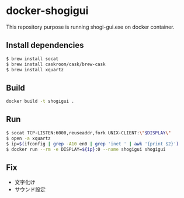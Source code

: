 # docker-shogigui
This repository purpose is running shogi-gui.exe on docker container.

## Install dependencies
```sh
$ brew install socat
$ brew install caskroom/cask/brew-cask
$ brew install xquartz
```

## Build
```sh
docker build -t shogigui .
```

## Run
```sh
$ socat TCP-LISTEN:6000,reuseaddr,fork UNIX-CLIENT:\"$DISPLAY\"
$ open -a xquartz
$ ip=$(ifconfig | grep -A10 en0 | grep 'inet ' | awk '{print $2}')
$ docker run --rm -e DISPLAY=${ip}:0 --name shogigui shogigui
```

## Fix
- 文字化け
- サウンド設定